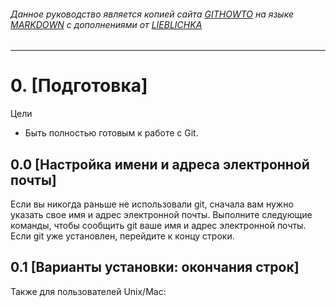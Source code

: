 ###### Данное руководство является копией сайта [GITHOWTO](https://githowto.com/) на языке [MARKDOWN](https://gist.github.com/Jekins/2bf2d0638163f1294637) с дополнениями от [LIEBLICHKA](https://github.com/lieblichka/)
---

# 0. [Подготовка]
Цели
- Быть полностью готовым к работе с Git. 
## 0.0 [Настройка имени и адреса электронной почты] 
Если вы никогда раньше не использовали git, сначала вам нужно указать свое имя и адрес электронной почты. Выполните следующие команды, чтобы сообщить git ваше имя и адрес электронной почты. Если git уже установлен, перейдите к концу строки. 
## 0.1 [Варианты установки: окончания строк] 
Также для пользователей Unix/Mac:

